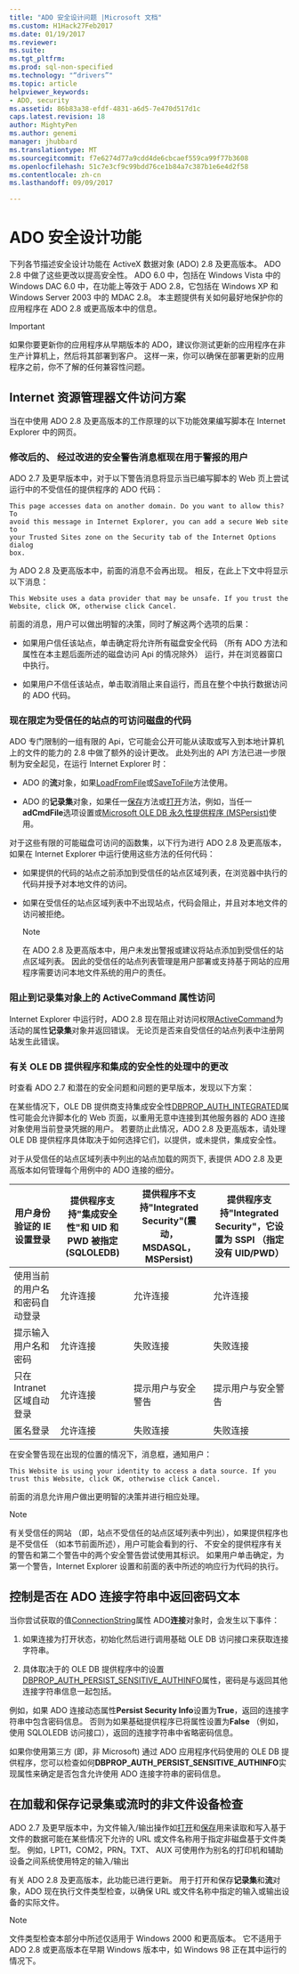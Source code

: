 ```yaml
---
title: "ADO 安全设计问题 |Microsoft 文档"
ms.custom: H1Hack27Feb2017
ms.date: 01/19/2017
ms.reviewer: 
ms.suite: 
ms.tgt_pltfrm: 
ms.prod: sql-non-specified
ms.technology: "“drivers”"
ms.topic: article
helpviewer_keywords:
- ADO, security
ms.assetid: 86b83a38-efdf-4831-a6d5-7e470d517d1c
caps.latest.revision: 18
author: MightyPen
ms.author: genemi
manager: jhubbard
ms.translationtype: MT
ms.sourcegitcommit: f7e6274d77a9cdd4de6cbcaef559ca99f77b3608
ms.openlocfilehash: 51c7e3cf9c99bdd76ce1b84a7c387b1e6e4d2f58
ms.contentlocale: zh-cn
ms.lasthandoff: 09/09/2017

---
```

# <a name="ado-security-design-features"></a>ADO 安全设计功能
下列各节描述安全设计功能在 ActiveX 数据对象 (ADO) 2.8 及更高版本。 ADO 2.8 中做了这些更改以提高安全性。 ADO 6.0 中，包括在 Windows Vista 中的 Windows DAC 6.0 中，在功能上等效于 ADO 2.8，它包括在 Windows XP 和 Windows Server 2003 中的 MDAC 2.8。 本主题提供有关如何最好地保护你的应用程序在 ADO 2.8 或更高版本中的信息。

> [!IMPORTANT]
>  如果你要更新你的应用程序从早期版本的 ADO，建议你测试更新的应用程序在非生产计算机上，然后将其部署到客户。 这样一来，你可以确保在部署更新的应用程序之前，你不了解的任何兼容性问题。

## <a name="internet-explorer-file-access-scenarios"></a>Internet 资源管理器文件访问方案
 当在中使用 ADO 2.8 及更高版本的工作原理的以下功能效果编写脚本在 Internet Explorer 中的网页。

### <a name="revised-and-improved-security-warning-message-box-now-used-to-alert-users"></a>修改后的、 经过改进的安全警告消息框现在用于警报的用户
 ADO 2.7 及更早版本中，对于以下警告消息将显示当已编写脚本的 Web 页上尝试运行中的不受信任的提供程序的 ADO 代码：

```
This page accesses data on another domain. Do you want to allow this? To
avoid this message in Internet Explorer, you can add a secure Web site to
your Trusted Sites zone on the Security tab of the Internet Options dialog
box.
```

 为 ADO 2.8 及更高版本中，前面的消息不会再出现。 相反，在此上下文中将显示以下消息：

```
This Website uses a data provider that may be unsafe. If you trust the
Website, click OK, otherwise click Cancel.
```

 前面的消息，用户可以做出明智的决策，同时了解这两个选项的后果：

-   如果用户信任该站点，单击确定将允许所有磁盘安全代码 （所有 ADO 方法和属性在本主题后面所述的磁盘访问 Api 的情况除外） 运行，并在浏览器窗口中执行。

-   如果用户不信任该站点，单击取消阻止来自运行，而且在整个中执行数据访问的 ADO 代码。

### <a name="disk-accessible-code-limited-now-to-trusted-sites"></a>现在限定为受信任的站点的可访问磁盘的代码
 ADO 专门限制的一组有限的 Api，它可能会公开可能从读取或写入到本地计算机上的文件的能力的 2.8 中做了额外的设计更改。 此处列出的 API 方法已进一步限制为安全起见，在运行 Internet Explorer 时：

-   ADO 的**流**对象，如果[LoadFromFile](../../ado/reference/ado-api/loadfromfile-method-ado.md)或[SaveToFile](../../ado/reference/ado-api/savetofile-method.md)方法使用。

-   ADO 的**记录集**对象，如果任一[保存](../../ado/reference/ado-api/save-method.md)方法或[打开](../../ado/reference/ado-api/open-method-ado-recordset.md)方法，例如，当任一**adCmdFile**选项设置或[Microsoft OLE DB 永久性提供程序 (MSPersist)](../../ado/guide/appendixes/microsoft-ole-db-persistence-provider-ado-service-provider.md)使用。

 对于这些有限的可能磁盘可访问的函数集，以下行为进行 ADO 2.8 及更高版本，如果在 Internet Explorer 中运行使用这些方法的任何代码：

-   如果提供的代码的站点之前添加到受信任的站点区域列表，在浏览器中执行的代码并授予对本地文件的访问。

-   如果在受信任的站点区域列表中不出现站点，代码会阻止，并且对本地文件的访问被拒绝。

    > [!NOTE]
    >  在 ADO 2.8 及更高版本中，用户未发出警报或建议将站点添加到受信任的站点区域列表。 因此的受信任的站点列表管理是用户部署或支持基于网站的应用程序需要访问本地文件系统的用户的责任。

### <a name="access-blocked-to-the-activecommand-property-on-recordset-objects"></a>阻止到记录集对象上的 ActiveCommand 属性访问
 Internet Explorer 中运行时，ADO 2.8 现在阻止对访问权限[ActiveCommand](../../ado/reference/ado-api/activecommand-property-ado.md)为活动的属性**记录集**对象并返回错误。 无论页是否来自受信任的站点列表中注册网站发生此错误。

### <a name="changes-in-handling-for-ole-db-providers-and-integrated-security"></a>有关 OLE DB 提供程序和集成的安全性的处理中的更改
 时查看 ADO 2.7 和潜在的安全问题和问题的更早版本，发现以下方案：

 在某些情况下，OLE DB 提供商支持集成安全性[DBPROP_AUTH_INTEGRATED](https://msdn.microsoft.com/library/windows/desktop/ms712973.aspx)属性可能会允许脚本化的 Web 页面，以重用无意中连接到其他服务器的 ADO 连接对象使用当前登录凭据的用户。 若要防止此情况，ADO 2.8 及更高版本，请处理 OLE DB 提供程序具体取决于如何选择它们，以提供，或未提供，集成安全性。

 对于从受信任的站点区域列表中列出的站点加载的网页下, 表提供 ADO 2.8 及更高版本如何管理每个用例中的 ADO 连接的细分。

|用户身份验证的 IE 设置登录|提供程序支持"集成安全性"和 UID 和 PWD 被指定 (SQLOLEDB)|提供程序不支持"Integrated Security"(震动，MSDASQL，MSPersist)|提供程序支持"Integrated Security"，它设置为 SSPI （指定没有 UID/PWD）|
|------------------------------------------------|----------------------------------------------------------------------------------------|----------------------------------------------------------------------------------|-------------------------------------------------------------------------------------------------|
|使用当前的用户名和密码自动登录|允许连接|允许连接|允许连接|
|提示输入用户名和密码|允许连接|失败连接|失败连接|
|只在 Intranet 区域自动登录|允许连接|提示用户与安全警告|提示用户与安全警告|
|匿名登录|允许连接|失败连接|失败连接|

 在安全警告现在出现的位置的情况下，消息框，通知用户：

```
This Website is using your identity to access a data source. If you trust this Website, click OK, otherwise click Cancel.
```

 前面的消息允许用户做出更明智的决策并进行相应处理。

> [!NOTE]
>  有关受信任的网站 （即，站点不受信任的站点区域列表中列出），如果提供程序也是不受信任 （如本节前面所述），用户可能会看到的行、 不安全的提供程序有关的警告和第二个警告中的两个安全警告尝试使用其标识。 如果用户单击确定，为第一个警告，Internet Explorer 设置和前面的表中所述的响应行为代码的执行。

## <a name="controlling-whether-password-text-is-returned-in-ado-connection-strings"></a>控制是否在 ADO 连接字符串中返回密码文本
 当你尝试获取的值[ConnectionString](../../ado/reference/ado-api/connectionstring-property-ado.md)属性 ADO**连接**对象时，会发生以下事件：

1.  如果连接为打开状态，初始化然后进行调用基础 OLE DB 访问接口来获取连接字符串。

2.  具体取决于的 OLE DB 提供程序中的设置[DBPROP_AUTH_PERSIST_SENSITIVE_AUTHINFO](https://msdn.microsoft.com/library/windows/desktop/ms714905.aspx)属性，密码是与返回其他连接字符串信息一起包括。

 例如，如果 ADO 连接动态属性**Persist Security Info**设置为**True**，返回的连接字符串中包含密码信息。 否则为如果基础提供程序已将属性设置为**False** （例如，使用 SQLOLEDB 访问接口），返回的连接字符串中省略密码信息。

 如果你使用第三方 (即，非 Microsoft) 通过 ADO 应用程序代码使用的 OLE DB 提供程序，您可以检查如何**DBPROP_AUTH_PERSIST_SENSITIVE_AUTHINFO**实现属性来确定是否包含允许使用 ADO 连接字符串的密码信息。

## <a name="checking-for-non-file-devices-when-loading-and-saving-recordsets-or-streams"></a>在加载和保存记录集或流时的非文件设备检查
 ADO 2.7 及更早版本中，为文件输入/输出操作如[打开](../../ado/reference/ado-api/open-method-ado-recordset.md)和[保存](../../ado/reference/ado-api/save-method.md)用来读取和写入基于文件的数据可能在某些情况下允许的 URL 或文件名称用于指定非磁盘基于文件类型。 例如，LPT1，COM2，PRN。TXT、 AUX 可使用作为别名的打印机和辅助设备之间系统使用特定的输入/输出

 有关 ADO 2.8 及更高版本，此功能已进行更新。 用于打开和保存**记录集**和**流**对象，ADO 现在执行文件类型检查，以确保 URL 或文件名称中指定的输入或输出设备的实际文件。

> [!NOTE]
>  文件类型检查本部分中所述仅适用于 Windows 2000 和更高版本。 它不适用于 ADO 2.8 或更高版本在早期 Windows 版本中，如 Windows 98 正在其中运行的情况下。

